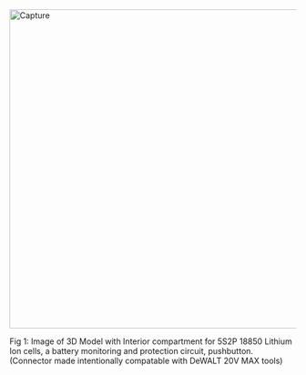 <img width="891" height="561" alt="Capture" src="https://github.com/user-attachments/assets/4e348789-8a6a-492f-a049-03e9cd22be57" />

Fig 1: Image of 3D Model with Interior compartment for 5S2P 18850 Lithium Ion cells, a battery monitoring and protection circuit, pushbutton. (Connector made intentionally compatable with DeWALT 20V MAX tools)
